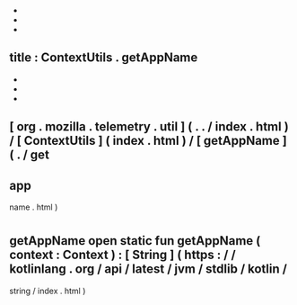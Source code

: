 -
-
-
title
:
ContextUtils
.
getAppName
-
-
-
-
[
org
.
mozilla
.
telemetry
.
util
]
(
.
.
/
index
.
html
)
/
[
ContextUtils
]
(
index
.
html
)
/
[
getAppName
]
(
.
/
get
-
app
-
name
.
html
)
#
getAppName
open
static
fun
getAppName
(
context
:
Context
)
:
[
String
]
(
https
:
/
/
kotlinlang
.
org
/
api
/
latest
/
jvm
/
stdlib
/
kotlin
/
-
string
/
index
.
html
)
